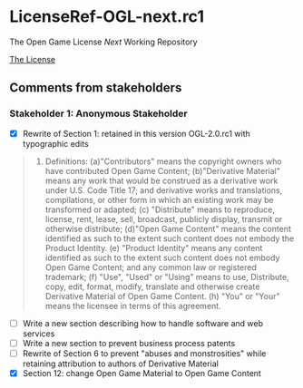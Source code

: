 # LicenseRef-OGL-next.rc1

The Open Game License _Next_ Working Repository

[The License](/LICENSE)

## Comments from stakeholders

### Stakeholder 1: Anonymous Stakeholder

- [x] Rewrite of Section 1: retained in this version OGL-2.0.rc1 with
      typographic edits

> 1. Definitions: (a)"Contributors" means the copyright owners who have
>    contributed Open Game Content; (b)"Derivative Material" means any work that
>    would be construed as a derivative work under U.S. Code Title 17; and
>    derivative works and translations, compilations, or other form in which an
>    existing work may be transformed or adapted; (c) "Distribute" means to
>    reproduce, license, rent, lease, sell, broadcast, publicly display,
>    transmit or otherwise distribute; (d)"Open Game Content" means the content
>    identified as such to the extent such content does not embody the Product
>    Identity. (e) "Product Identity" means any content identified as such to
>    the extent such content does not embody Open Game Content; and any common
>    law or registered trademark; (f) "Use", "Used" or "Using" means to use,
>    Distribute, copy, edit, format, modify, translate and otherwise create
>    Derivative Material of Open Game Content. (h) "You" or "Your" means the
>    licensee in terms of this agreement.

- [ ] Write a new section describing how to handle software and web services
- [ ] Write a new section to prevent business process patents
- [ ] Rewrite of Section 6 to prevent "abuses and monstrosities" while retaining
      attribution to authors of Derivative Material
- [x] Section 12: change Open Game Material to Open Game Content

